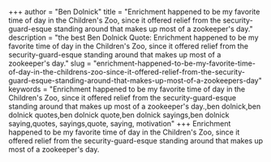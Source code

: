 +++
author = "Ben Dolnick"
title = "Enrichment happened to be my favorite time of day in the Children's Zoo, since it offered relief from the security-guard-esque standing around that makes up most of a zookeeper's day."
description = "the best Ben Dolnick Quote: Enrichment happened to be my favorite time of day in the Children's Zoo, since it offered relief from the security-guard-esque standing around that makes up most of a zookeeper's day."
slug = "enrichment-happened-to-be-my-favorite-time-of-day-in-the-childrens-zoo-since-it-offered-relief-from-the-security-guard-esque-standing-around-that-makes-up-most-of-a-zookeepers-day"
keywords = "Enrichment happened to be my favorite time of day in the Children's Zoo, since it offered relief from the security-guard-esque standing around that makes up most of a zookeeper's day.,ben dolnick,ben dolnick quotes,ben dolnick quote,ben dolnick sayings,ben dolnick saying,quotes, sayings,quote, saying, motivation"
+++
Enrichment happened to be my favorite time of day in the Children's Zoo, since it offered relief from the security-guard-esque standing around that makes up most of a zookeeper's day.
